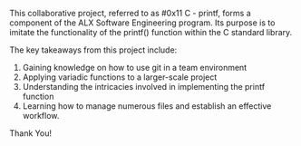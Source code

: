 This collaborative project, referred to as #0x11 C - printf, forms a component of the ALX Software Engineering program.
Its purpose is to imitate the functionality of the printf() function within the C standard library.

The key takeaways from this project include:
1. Gaining knowledge on how to use git in a team environment
2. Applying variadic functions to a larger-scale project
3. Understanding the intricacies involved in implementing the printf function
4. Learning how to manage numerous files and establish an effective workflow.

Thank You!
